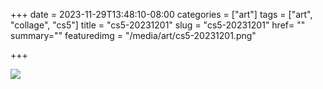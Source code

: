 +++
date = 2023-11-29T13:48:10-08:00
categories = ["art"]
tags = ["art", "collage", "cs5"]
title = "cs5-20231201"
slug = "cs5-20231201"
href= ""
summary=""
featuredimg = "/media/art/cs5-20231201.png"

+++

<img src="/media/art/cs5-20231201.png" />
